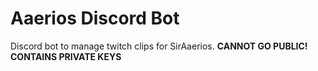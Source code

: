 # Aaerios Discord Bot
Discord bot to manage twitch clips for SirAaerios. **CANNOT GO PUBLIC! CONTAINS PRIVATE KEYS**
